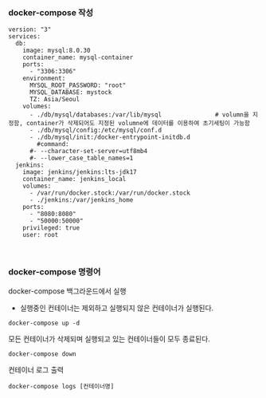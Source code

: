 ### docker-compose 작성

```vim
version: "3"
services:
  db:
    image: mysql:8.0.30
    container_name: mysql-container
    ports:
      - "3306:3306"
    environment:
      MYSQL_ROOT_PASSWORD: "root"
      MYSQL_DATABASE: mystock
      TZ: Asia/Seoul
    volumes:
      - ./db/mysql/databases:/var/lib/mysql               # volumn을 지정함, container가 삭제되어도 지정된 volumne에 데이터를 이용하여 초기세팅이 가능함
      - ./db/mysql/config:/etc/mysql/conf.d
      - ./db/mysql/init:/docker-entrypoint-initdb.d
        #command:
      #- --character-set-server=utf8mb4
      #- --lower_case_table_names=1
  jenkins:
    image: jenkins/jenkins:lts-jdk17
    container_name: jenkins_local
    volumes:
      - /var/run/docker.stock:/var/run/docker.stock
      - ./jenkins:/var/jenkins_home
    ports:
      - "8080:8080"
      - "50000:50000"
    privileged: true
    user: root
```

<br>

### docker-compose 명령어

docker-compose 백그라운드에서 실행

- 실행중인 컨테이너는 제외하고 실행되지 않은 컨테이너가 실행된다.

```vim
docker-compose up -d
```

모든 컨테이너가 삭제되며 실행되고 있는 컨테이너들이 모두 종료된다.

```vim
docker-compose down
```

컨테이너 로그 출력

```
docker-compose logs [컨테이너명]
```
